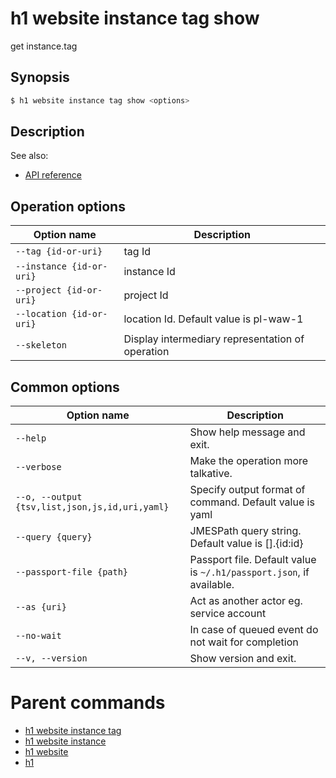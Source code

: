 
# h1 website instance tag show

get instance.tag

## Synopsis

```bash
$ h1 website instance tag show <options>
```

## Description

See also:

* [API reference](https://api.hyperone.com/v2/docs#operation/v1:website:instance.tag:get)

## Operation options

| Option name                  | Description                                      |
| ---------------------------- | ------------------------------------------------ |
| ```--tag {id-or-uri}```      | tag Id                                           |
| ```--instance {id-or-uri}``` | instance Id                                      |
| ```--project {id-or-uri}```  | project Id                                       |
| ```--location {id-or-uri}``` | location Id. Default value is pl-waw-1           |
| ```--skeleton```             | Display intermediary representation of operation |

## Common options

| Option name                                        | Description                                                              |
| -------------------------------------------------- | ------------------------------------------------------------------------ |
| ```--help```                                       | Show help message and exit.                                              |
| ```--verbose```                                    | Make the operation more talkative.                                       |
| ```--o, --output {tsv,list,json,js,id,uri,yaml}``` | Specify output format of command. Default value is yaml                  |
| ```--query {query}```                              | JMESPath query string. Default value is [].\{id:id\}                     |
| ```--passport-file {path}```                       | Passport file. Default value is ```~/.h1/passport.json```, if available. |
| ```--as {uri}```                                   | Act as another actor eg. service account                                 |
| ```--no-wait```                                    | In case of queued event do not wait for completion                       |
| ```--v, --version```                               | Show version and exit.                                                   |

# Parent commands

* [h1 website instance tag](./../README.md)
* [h1 website instance](./../../README.md)
* [h1 website](./../../../README.md)
* [h1](./../../../../README.md)
